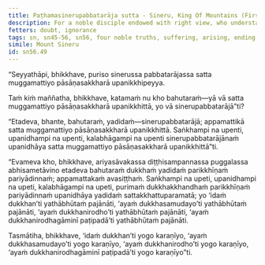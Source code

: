 ```yaml
---
title: Paṭhamasinerupabbatarāja sutta - Sineru, King Of Mountains (First)
description: For a noble disciple endowed with right view, who understands the Four Noble Truths, the suffering that has been eradicated and exhausted is far greater than what little remains.
fetters: doubt, ignorance
tags: sn, sn45-56, sn56, four noble truths, suffering, arising, ending, way of practice, path, right view
simile: Mount Sineru
id: sn56.49
---
```


“Seyyathāpi, bhikkhave, puriso sinerussa pabbatarājassa satta muggamattiyo pāsāṇasakkharā upanikkhipeyya.

Taṁ kiṁ maññatha, bhikkhave, katamaṁ nu kho bahutaraṁ—yā vā satta muggamattiyo pāsāṇasakkharā upanikkhittā, yo vā sinerupabbatarājā”ti?

“Etadeva, bhante, bahutaraṁ, yadidaṁ—sinerupabbatarājā; appamattikā satta muggamattiyo pāsāṇasakkharā upanikkhittā. Saṅkhampi na upenti, upanidhampi na upenti, kalabhāgampi na upenti sinerupabbatarājānaṁ upanidhāya satta muggamattiyo pāsāṇasakkharā upanikkhittā”ti.

“Evameva kho, bhikkhave, ariyasāvakassa diṭṭhisampannassa puggalassa abhisametāvino etadeva bahutaraṁ dukkhaṁ yadidaṁ parikkhīṇaṁ pariyādinnaṁ; appamattakaṁ avasiṭṭhaṁ. Saṅkhampi na upeti, upanidhampi na upeti, kalabhāgampi na upeti, purimaṁ dukkhakkhandhaṁ parikkhīṇaṁ pariyādinnaṁ upanidhāya yadidaṁ sattakkhattuparamatā; yo ‘idaṁ dukkhan’ti yathābhūtaṁ pajānāti, ‘ayaṁ dukkhasamudayo’ti yathābhūtaṁ pajānāti, ‘ayaṁ dukkhanirodho’ti yathābhūtaṁ pajānāti, ‘ayaṁ dukkhanirodhagāminī paṭipadā’ti yathābhūtaṁ pajānāti.

Tasmātiha, bhikkhave, ‘idaṁ dukkhan’ti yogo karaṇīyo,
‘ayaṁ dukkhasamudayo’ti yogo karaṇīyo,
‘ayaṁ dukkhanirodho’ti yogo karaṇīyo,
‘ayaṁ dukkhanirodhagāminī paṭipadā’ti yogo karaṇīyo”ti.